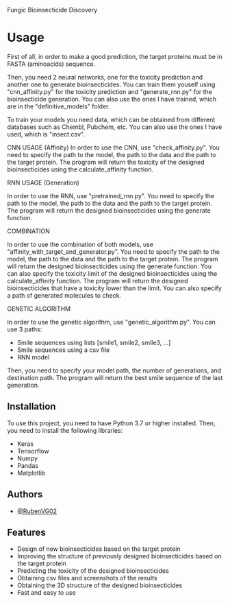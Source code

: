  Fungic Bioinsecticide Discovery


# Usage

First of all, in order to make a good prediction, the target proteins must be in FASTA (aminoacids) sequence.

Then, you need 2 neural networks, one for the toxicity prediction and another one to generate bioinsecticides. You can train them youself using "cnn_affinity.py" for the toxicity prediction and "generate_rnn.py" for the bioinsecticide generation. You can also use the ones I have trained, which are in the "definitive_models" folder.

To train your models you need data, which can be obtained from different databases such as Chembl, Pubchem, etc. You can also use the ones I have used, which is "insect.csv".

CNN USAGE (Affinity)
In order to use the CNN, use "check_affinity.py". You need to specify the path to the model, the path to the data and the path to the target protein. The program will return the toxicity of the designed bioinsecticides using the calculate_affinity function.

RNN USAGE (Generation)

In order to use the RNN, use "pretrained_rnn.py". You need to specify the path to the model, the path to the data and the path to the target protein. The program will return the designed bioinsecticides using the generate function.

COMBINATION

In order to use the combination of both models, use "affinity_with_target_and_generator.py". You need to specify the path to the model, the path to the data and the path to the target protein. The program will return the designed bioinsecticides using the generate function. You can also specify the toxicity limit of the designed bioinsecticides using the calculate_affinity function. The program will return the designed bioinsecticides that have a toxicity lower than the limit. You can also specify a path of generated molecules to check.

GENETIC ALGORITHM

In order to use the genetic algorithm, use "genetic_algorithm.py". You can use 3 paths:
- Smile sequences using lists [smile1, smile2, smile3, ...]
- Smile sequences using a csv file
- RNN model

Then, you need to specify your model path, the number of generations, and destination path. The program will return the best smile sequence of the last generation.



## Installation

To use this project, you need to have Python 3.7 or higher installed. Then, you need to install the following libraries:
- Keras
- Tensorflow
- Numpy
- Pandas
- Matplotlib




## Authors

- [@RubenVG02](https://www.github.com/RubenVG02)


## Features

- Design of new bioinsecticides based on the target protein
- Improving the structure of previously designed bioinsecticides based on the target protein
- Predicting the toxicity of the designed bioinsecticides
- Obtaining csv files and screenshots of the results
- Obtaining the 3D structure of the designed bioinsecticides
- Fast and easy to use


